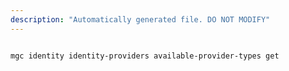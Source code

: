 ```yaml
---
description: "Automatically generated file. DO NOT MODIFY"
---
```


```bash

mgc identity identity-providers available-provider-types get

```